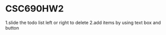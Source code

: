 # CSC690HW2

1.slide the todo list left or right to delete
2.add items by using text box and button

